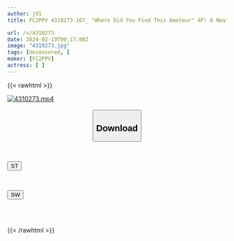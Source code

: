 ```yaml
---
author: j91
title: FC2PPV 4310273 167_ "Where Did You Find This Amateur" 4P! A Neat And Naive Girl Is Attacked By Two Men And A Girl And Screams "Oh! Oh!" And Has A Shrimp Warping Orgasm! ! Kobekko 20 Years Old Jd2 Yume-Chan Chapter 2 With Tenshi-Chan [Overseas Version]

url: /v/4310273
date: 2024-02-19T00:17:00Z
image: "4310273.jpg"
tags: [Uncensored, ]
maker: [FC2PPV]
actress: [ ]
---
```



{{< rawhtml >}}

<div class="video" data-videoid="MjoDPDGK8wUmmJ2">
    <a href="javascript:;">
        <img src="/v/4310273/4310273.jpg" width="WIDTH" height="HEIGHT" alt="4310273.mp4" loading="lazy">
    </a>
</div>

<script type="text/javascript" src="https://j91.asia/asset/on-demand-st.js"></script>

<br>
  <link rel="stylesheet" href="https://j91.asia/asset/bs5.css">
  
  <center>
  <button class="btn btn-primary" type="button" data-bs-toggle="collapse" data-bs-target=".multi-collapse" aria-expanded="false" aria-controls="multiCollapseExample1 multiCollapseExample2"><h2>Download</h2></button></center>
</p>
<div class="row">
  <div class="col">
    <div class="collapse multi-collapse" id="multiCollapseExample1">
      <div class="card card-body">
	      	      <br>
<div class="buttons">  
<p><a href="https://streamtape.to/v/MjoDPDGK8wUmmJ2" target="_blank"><button class="btn-hover color-3"><i class="fa fa-download"></i> ST</button></a></p></div>
    </div>
  </div>
</div>
  <div class="col">
    <div class="collapse multi-collapse" id="multiCollapseExample2">
      <div class="card card-body">
	      <br>
<div class="buttons">
<p><a href="https://cdnwish.com/jfe5c8zzrv1w" target="_blank"><button class="btn-hover color-2"><i class="fa fa-download"></i> SW</button></a></p></div>
<br><br>
      </div>
    </div>
  </div>
</div>

{{< /rawhtml >}}